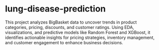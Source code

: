 # lung-disease-prediction
This project analyzes BigBasket data to uncover trends in product categories, pricing, discounts, and customer ratings. Using EDA, visualizations, and predictive models like Random Forest and XGBoost, it identifies actionable insights for pricing strategies, inventory management, and customer engagement to enhance business decisions.
